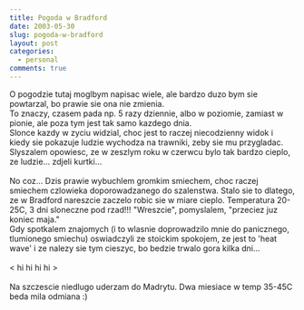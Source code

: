 ```yaml
---
title: Pogoda w Bradford
date: 2003-05-30
slug: pogoda-w-bradford
layout: post
categories:
  - personal
comments: true
---
```


O pogodzie tutaj moglbym napisac wiele, ale bardzo duzo bym sie powtarzal, bo prawie sie ona nie zmienia.<br />To znaczy, czasem pada np. 5 razy dziennie, albo w poziomie, zamiast w pionie, ale poza tym jest tak samo kazdego dnia.<br />Slonce kazdy w zyciu widzial, choc jest to raczej niecodzienny widok i kiedy sie pokazuje ludzie wychodza na trawniki, zeby sie mu przygladac.<br />Slyszalem opowiesc, ze w zeszlym roku w czerwcu bylo tak bardzo cieplo, ze ludzie... zdjeli kurtki...<br /><br />No coz... Dzis prawie wybuchlem gromkim smiechem, choc raczej smiechem czlowieka doporowadzanego do szalenstwa. Stalo sie to dlatego, ze w Bradford nareszcie zaczelo robic sie w miare cieplo. Temperatura 20-25C, 3 dni sloneczne pod rzad!!! "Wreszcie", pomyslalem, "przeciez juz koniec maja."<br />Gdy spotkalem znajomych (i to wlasnie doprowadzilo mnie do panicznego, tlumionego smiechu) oswiadczyli ze stoickim spokojem, ze jest to 'heat wave' i ze nalezy sie tym cieszyc, bo bedzie trwalo gora kilka dni...<br /><br />&lt; hi hi hi hi &gt;<br /><br />Na szczescie niedlugo uderzam do Madrytu. Dwa miesiace w temp 35-45C beda mila odmiana :)<br /><br />